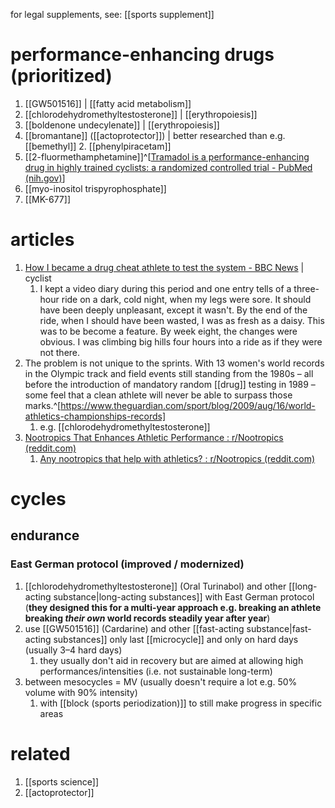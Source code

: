 for legal supplements, see: [[sports supplement]]

# performance-enhancing drugs (prioritized)
1. [[GW501516]] | [[fatty acid metabolism]]
2. [[chlorodehydromethyltestosterone]] | [[erythropoiesis]]
3. [[boldenone undecylenate]] | [[erythropoiesis]]
4. [[bromantane]] ([[actoprotector]]) | better researched than e.g. [[bemethyl]]
	2. [[phenylpiracetam]]
5. [[2-fluormethamphetamine]]^[[Tramadol is a performance-enhancing drug in highly trained cyclists: a randomized controlled trial - PubMed (nih.gov)](https://pubmed.ncbi.nlm.nih.gov/37410900/)]
6. [[myo-inositol trispyrophosphate]]
7. [[MK-677]]

# articles
1. [How I became a drug cheat athlete to test the system - BBC News](https://www.bbc.com/news/uk-scotland-32983932) | cyclist
	1. I kept a video diary during this period and one entry tells of a three-hour ride on a dark, cold night, when my legs were sore. It should have been deeply unpleasant, except it wasn't. By the end of the ride, when I should have been wasted, I was as fresh as a daisy. This was to be become a feature. By week eight, the changes were obvious. I was climbing big hills four hours into a ride as if they were not there.
2. The problem is not unique to the sprints. With 13 women's world records in the Olympic track and field events still standing from the 1980s – all before the introduction of mandatory random [[drug]] testing in 1989 – some feel that a clean athlete will never be able to surpass those marks.^[https://www.theguardian.com/sport/blog/2009/aug/16/world-athletics-championships-records]
	1. e.g. [[chlorodehydromethyltestosterone]]
2. [Nootropics That Enhances Athletic Performance : r/Nootropics (reddit.com)](https://www.reddit.com/r/Nootropics/comments/akk63r/nootropics_that_enhances_athletic_performance/)
	1. [Any nootropics that help with athletics? : r/Nootropics (reddit.com)](https://www.reddit.com/r/Nootropics/comments/3jd06u/any_nootropics_that_help_with_athletics/)

# cycles
## endurance
### East German protocol (improved / modernized)
1. [[chlorodehydromethyltestosterone]] (Oral Turinabol) and other [[long-acting substance|long-acting substances]] with East German protocol (**they designed this for a multi-year approach e.g. breaking an athlete breaking _their own_ world records steadily year after year**)
2. use [[GW501516]] (Cardarine) and other [[fast-acting substance|fast-acting substances]] only last [[microcycle]] and only on hard days (usually 3–4 hard days)
	1. they usually don't aid in recovery but are aimed at allowing high performances/intensities (i.e. not sustainable long-term)
3. between mesocycles = MV (usually doesn't require a lot e.g. 50% volume with 90% intensity)
	1. with [[block (sports periodization)]] to still make progress in specific areas

# related
1. [[sports science]]
2. [[actoprotector]]